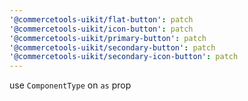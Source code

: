 ```yaml
---
'@commercetools-uikit/flat-button': patch
'@commercetools-uikit/icon-button': patch
'@commercetools-uikit/primary-button': patch
'@commercetools-uikit/secondary-button': patch
'@commercetools-uikit/secondary-icon-button': patch
---
```


use `ComponentType` on `as` prop
